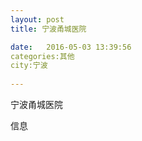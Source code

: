 ```yaml
--- 
layout: post 
title: 宁波甬城医院

date:   2016-05-03 13:39:56 
categories:其他  
city:宁波
  
--- 
```

   
宁波甬城医院

信息


